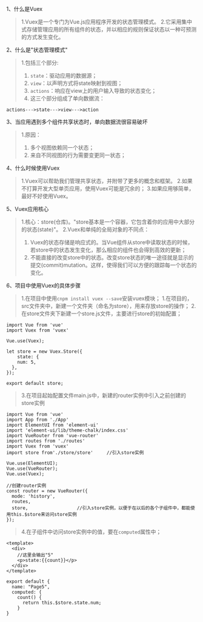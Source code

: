 1、什么是Vuex
> 1.Vuex是一个专门为Vue.js应用程序开发的状态管理模式。
> 2.它采用集中式存储管理应用的所有组件的状态，并以相应的规则保证状态以一种可预测的方式发生变化。

2、什么是"状态管理模式"
> 1.包括三个部分:
> 1. `state`：驱动应用的数据源；
> 2. `view`：以声明方式将state映射到视图；
> 3. `actions`：响应在view上的用户输入导致的状态变化；
> 4. 这三个部分组成了单向数据流：
```
actions--->state--->view--->action
```

3、当应用遇到多个组件共享状态时，单向数据流很容易破坏
> 1.原因：
> 1. 多个视图依赖同一个状态；
> 2. 来自不同视图的行为需要变更同一状态；

4、什么时候使用Vuex
> 1.Vuex可以帮助我们管理共享状态，并附带了更多的概念和框架。
> 2.如果不打算开发大型单页应用，使用Vuex可能是冗余的；
> 3.如果应用够简单，最好不好使用Vuex。

5、Vuex应用核心
> 1.核心：store(仓库)。"store基本是一个容器，它包含着你的应用中大部分的状态(state)"。
> 2.Vuex和单纯的全局对象的不同点：
> 1. Vuex的状态存储是响应式的。当Vue组件从store中读取状态的时候，若store中的状态发生变化，那么相应的组件也会得到高效的更新；
> 2. 不能直接的改变store中的状态。改变store状态的唯一途径就是显示的提交(commit)mutation。这样，使得我们可以方便的跟踪每一个状态的变化。

6、项目中使用Vuex的具体步骤
> 1.在项目中使用`cnpm install vuex --save`安装vuex模块；
> 1.在项目的，src文件夹中，新建一个文件夹（命名为store），用来存放store的操作；
> 2.在store文件夹下新建一个store.js文件，主要进行store的初始配置；
```
import Vue from 'vue'
import Vuex from 'vuex'

Vue.use(Vuex);

let store = new Vuex.Store({
    state: {
    num: 5,
  },
});

export default store;
```
> 3.在项目起始配置文件main.js中，新建的router实例中引入之前创建的store实例
```
import Vue from 'vue'
import App from './App'
import ElementUI from 'element-ui'
import 'element-ui/lib/theme-chalk/index.css'
import VueRouter from 'vue-router'
import routes from './routes'
import Vuex from 'vuex'
import store from'./store/store'     //引入store实例

Vue.use(ElementUI);
Vue.use(VueRouter);
Vue.use(Vuex);

//创建router实例
const router = new VueRouter({
  mode: 'history',
  routes,
  store,                  //引入store实例，以便于在以后的各个子组件中，都能使用this.$store来访问store实例
});
```
> 4.在子组件中访问store实例中的值，要在`computed`属性中；
```
<template>
  <div>
    //这里会输出"5"
    <p>state:{{count}}</p>
  </div>
</template>
```
```
export default {
  name: "Page5",
  computed: {
    count() {
      return this.$store.state.num;
    }
}
```
